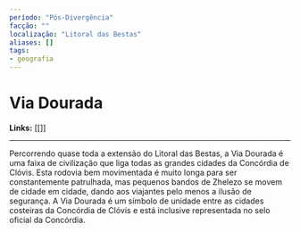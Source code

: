 ```yaml
---
período: "Pós-Divergência"
facção: ""
localização: "Litoral das Bestas"
aliases: []
tags:
- geografia
---
```


# **Via Dourada**

**Links:** [[]]

---
Percorrendo quase toda a extensão do Litoral das Bestas, a Via Dourada é uma faixa de civilização que liga todas as grandes cidades da Concórdia de Clóvis. Esta rodovia bem movimentada é muito longa para ser constantemente patrulhada, mas pequenos bandos de Zhelezo se movem de cidade em cidade, dando aos viajantes pelo menos a ilusão de segurança. A Via Dourada é um símbolo de unidade entre as cidades costeiras da Concórdia de Clóvis e está inclusive representada no selo oficial da Concórdia.